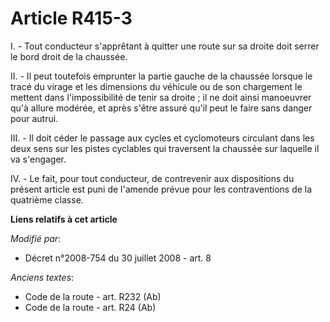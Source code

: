 # Article R415-3

I. - Tout conducteur s'apprêtant à quitter une route sur sa droite doit serrer le bord droit de la chaussée.

II. - Il peut toutefois emprunter la partie gauche de la chaussée lorsque le tracé du virage et les dimensions du véhicule ou
de son chargement le mettent dans l'impossibilité de tenir sa droite ; il ne doit ainsi manoeuvrer qu'à allure modérée, et
après s'être assuré qu'il peut le faire sans danger pour autrui.

III. - Il doit céder le passage aux cycles et cyclomoteurs circulant dans les deux sens sur les pistes cyclables qui
traversent la chaussée sur laquelle il va s'engager. 

IV. - Le fait, pour tout conducteur, de contrevenir aux dispositions du présent article est puni de l'amende prévue pour les
contraventions de la quatrième classe.

**Liens relatifs à cet article**

_Modifié par_:

  - Décret n°2008-754 du 30 juillet 2008 - art. 8

_Anciens textes_:

  - Code de la route - art. R232 (Ab)
  - Code de la route - art. R24 (Ab)
